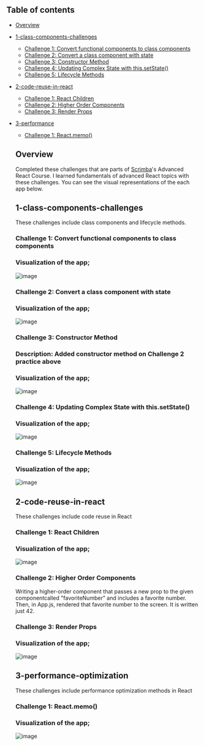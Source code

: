 ## Table of contents

- [Overview](#overview)
- [1-class-components-challenges](#1-class-components-challenges)

  - [Challenge 1: Convert functional components to class components](#1-class-components-challenges/challenge-1)
  - [Challenge 2: Convert a class component with state](#1-class-components-challenges/challenge-2)
  - [Challenge 3: Constructor Method](#1-class-components-challenges/challenge-3)
  - [Challenge 4: Updating Complex State with this.setState()](#1-class-components-challenges/challenge-4)
  - [Challenge 5: Lifecycle Methods](#1-class-components-challenges/challenge-5)
  
- [2-code-reuse-in-react](#2-code-reuse-in-react)
  - [Challenge 1: React Children](#2-code-reuse-in-react/challenge-1)
  - [Challenge 2: Higher Order Components](#2-code-reuse-in-react/challenge-2)
  - [Challenge 3: Render Props](#2-code-reuse-in-react/challenge-3)
  
- [3-performance](#3-performance)
  - [Challenge 1: React.memo()](#3-performance/challenge-1)

  ## Overview

  Completed these challenges that are parts of [Scrimba](https://scrimba.com/learn/frontend/)'s Advanced React Course. I learned fundamentals of advanced React topics with these challenges.
  You can see the visual representations of the each app below.

  ## 1-class-components-challenges
     These challenges include class components and lifecycle methods.

  ### Challenge 1: Convert functional components to class components

  ### Visualization of the app;

  ![image](./1-class-components-challenges/challenge-1/challenge1.png)

  ### Challenge 2: Convert a class component with state

  ### Visualization of the app;

  ![image](./1-class-components-challenges/challenge-2/challenge2.png)

  ### Challenge 3: Constructor Method

  ### Description: Added constructor method on Challenge 2 practice above

  ### Visualization of the app;

  ![image](./1-class-components-challenges/challenge-3/challenge3.png)
  
  ### Challenge 4: Updating Complex State with this.setState()

  ### Visualization of the app;

  ![image](./1-class-components-challenges/challenge-4/challenge4.png)
  
    
  ### Challenge 5: Lifecycle Methods

  ### Visualization of the app;

  ![image](./1-class-components-challenges/challenge-5/challenge5.png)
  
  
 
  ## 2-code-reuse-in-react
     These challenges include code reuse in React

  ### Challenge 1: React Children

  ### Visualization of the app;

  ![image](./2-code-reuse-in-react/challenge-1/challenge1.png)
  
  ### Challenge 2: Higher Order Components

  Writing a higher-order component that passes a new prop to the given componentcalled "favoriteNumber" and includes a favorite number. Then, in App.js, rendered that favorite number to the screen. It is written just 42.
  
  ### Challenge 3: Render Props

  ### Visualization of the app;

  ![image](./2-code-reuse-in-react/challenge-3/challenge-3.png)
  
  
   
  ## 3-performance-optimization
     These challenges include performance optimization methods in React

  ### Challenge 1: React.memo()

  ### Visualization of the app;

  ![image](./3-performance/challenge-1/challenge1.png)
